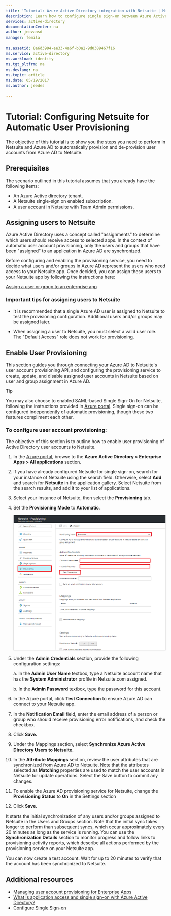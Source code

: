 ```yaml
---
title: 'Tutorial: Azure Active Directory integration with Netsuite | Microsoft Docs'
description: Learn how to configure single sign-on between Azure Active Directory and Netsuite.
services: active-directory
documentationCenter: na
author: jeevansd
manager: femila

ms.assetid: 8a6d3994-ee33-4a6f-b0a2-9d0389467f16
ms.service: active-directory
ms.workload: identity
ms.tgt_pltfrm: na
ms.devlang: na
ms.topic: article
ms.date: 05/19/2017
ms.author: jeedes

---
```

# Tutorial: Configuring Netsuite for Automatic User Provisioning

The objective of this tutorial is to show you the steps you need to perform in Netsuite and Azure AD to automatically provision and de-provision user accounts from Azure AD to Netsuite.

## Prerequisites

The scenario outlined in this tutorial assumes that you already have the following items:

*   An Azure Active directory tenant.
*   A Netsuite single-sign on enabled subscription.
*   A user account in Netsuite with Team Admin permissions.

## Assigning users to Netsuite

Azure Active Directory uses a concept called "assignments" to determine which users should receive access to selected apps. In the context of automatic user account provisioning, only the users and groups that have been "assigned" to an application in Azure AD are synchronized.

Before configuring and enabling the provisioning service, you need to decide what users and/or groups in Azure AD represent the users who need access to your Netsuite app. Once decided, you can assign these users to your Netsuite app by following the instructions here:

[Assign a user or group to an enterprise app](https://docs.microsoft.com/azure/active-directory/active-directory-coreapps-assign-user-azure-portal)

### Important tips for assigning users to Netsuite

*   It is recommended that a single Azure AD user is assigned to Netsuite to test the provisioning configuration. Additional users and/or groups may be assigned later.

*   When assigning a user to Netsuite, you must select a valid user role. The "Default Access" role does not work for provisioning.

## Enable User Provisioning

This section guides you through connecting your Azure AD to Netsuite's user account provisioning API, and configuring the provisioning service to create, update, and disable assigned user accounts in Netsuite based on user and group assignment in Azure AD.

> [!TIP] 
> You may also choose to enabled SAML-based Single Sign-On for Netsuite, following the instructions provided in [Azure portal](https://portal.azure.com). Single sign-on can be configured independently of automatic provisioning, though these two features compliment each other.

### To configure user account provisioning:

The objective of this section is to outline how to enable user provisioning of Active Directory user accounts to Netsuite.

1. In the [Azure portal](https://portal.azure.com), browse to the **Azure Active Directory > Enterprise Apps > All applications** section.

2. If you have already configured Netsuite for single sign-on, search for your instance of Netsuite using the search field. Otherwise, select **Add** and search for **Netsuite** in the application gallery. Select Netsuite from the search results, and add it to your list of applications.

3. Select your instance of Netsuite, then select the **Provisioning** tab.

4. Set the **Provisioning Mode** to **Automatic**. 

    ![provisioning](./media/active-directory-saas-netsuite-provisioning-tutorial/provisioning.png)

5. Under the **Admin Credentials** section, provide the following configuration settings:
   
    a. In the **Admin User Name** textbox, type a Netsuite account name that has the **System Administrator** profile in Netsuite.com assigned.
   
    b. In the **Admin Password** textbox, type the password for this account.
      
6. In the Azure portal, click **Test Connection** to ensure Azure AD can connect to your Netsuite app.

7. In the **Notification Email** field, enter the email address of a person or group who should receive provisioning error notifications, and check the checkbox.

8. Click **Save.**

9. Under the Mappings section, select **Synchronize Azure Active Directory Users to Netsuite.**

10. In the **Attribute Mappings** section, review the user attributes that are synchronized from Azure AD to Netsuite. Note that the attributes selected as **Matching** properties are used to match the user accounts in Netsuite for update operations. Select the Save button to commit any changes.

11. To enable the Azure AD provisioning service for Netsuite, change the **Provisioning Status** to **On** in the Settings section

12. Click **Save.**

It starts the initial synchronization of any users and/or groups assigned to Netsuite in the Users and Groups section. Note that the initial sync takes longer to perform than subsequent syncs, which occur approximately every 20 minutes as long as the service is running. You can use the **Synchronization Details** section to monitor progress and follow links to provisioning activity reports, which describe all actions performed by the provisioning service on your Netsuite app.

You can now create a test account. Wait for up to 20 minutes to verify that the account has been synchronized to Netsuite.

## Additional resources

* [Managing user account provisioning for Enterprise Apps](active-directory-saas-tutorial-list.md)
* [What is application access and single sign-on with Azure Active Directory?](active-directory-appssoaccess-whatis.md)
* [Configure Single Sign-on](active-directory-saas-netsuite-tutorial.md)